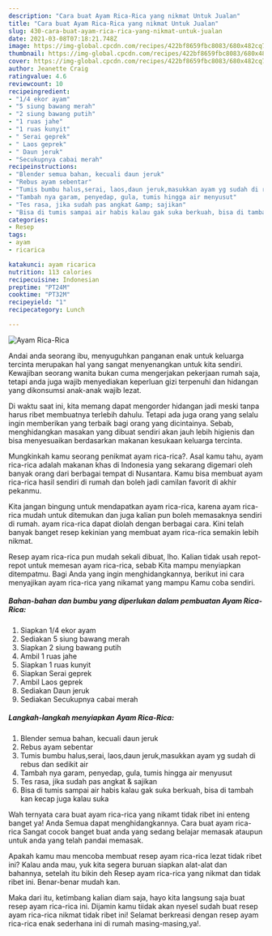 ```yaml
---
description: "Cara buat Ayam Rica-Rica yang nikmat Untuk Jualan"
title: "Cara buat Ayam Rica-Rica yang nikmat Untuk Jualan"
slug: 430-cara-buat-ayam-rica-rica-yang-nikmat-untuk-jualan
date: 2021-03-08T07:18:21.748Z
image: https://img-global.cpcdn.com/recipes/422bf8659fbc8083/680x482cq70/ayam-rica-rica-foto-resep-utama.jpg
thumbnail: https://img-global.cpcdn.com/recipes/422bf8659fbc8083/680x482cq70/ayam-rica-rica-foto-resep-utama.jpg
cover: https://img-global.cpcdn.com/recipes/422bf8659fbc8083/680x482cq70/ayam-rica-rica-foto-resep-utama.jpg
author: Jeanette Craig
ratingvalue: 4.6
reviewcount: 10
recipeingredient:
- "1/4 ekor ayam"
- "5 siung bawang merah"
- "2 siung bawang putih"
- "1 ruas jahe"
- "1 ruas kunyit"
- " Serai geprek"
- " Laos geprek"
- " Daun jeruk"
- "Secukupnya cabai merah"
recipeinstructions:
- "Blender semua bahan, kecuali daun jeruk"
- "Rebus ayam sebentar"
- "Tumis bumbu halus,serai, laos,daun jeruk,masukkan ayam yg sudah di rebus dan sedikit air"
- "Tambah nya garam, penyedap, gula, tumis hingga air menyusut"
- "Tes rasa, jika sudah pas angkat &amp; sajikan"
- "Bisa di tumis sampai air habis kalau gak suka berkuah, bisa di tambah kan kecap juga kalau suka"
categories:
- Resep
tags:
- ayam
- ricarica

katakunci: ayam ricarica 
nutrition: 113 calories
recipecuisine: Indonesian
preptime: "PT24M"
cooktime: "PT32M"
recipeyield: "1"
recipecategory: Lunch

---
```



![Ayam Rica-Rica](https://img-global.cpcdn.com/recipes/422bf8659fbc8083/680x482cq70/ayam-rica-rica-foto-resep-utama.jpg)

Andai anda seorang ibu, menyuguhkan panganan enak untuk keluarga tercinta merupakan hal yang sangat menyenangkan untuk kita sendiri. Kewajiban seorang  wanita bukan cuma mengerjakan pekerjaan rumah saja, tetapi anda juga wajib menyediakan keperluan gizi terpenuhi dan hidangan yang dikonsumsi anak-anak wajib lezat.

Di waktu  saat ini, kita memang dapat mengorder hidangan jadi meski tanpa harus ribet membuatnya terlebih dahulu. Tetapi ada juga orang yang selalu ingin memberikan yang terbaik bagi orang yang dicintainya. Sebab, menghidangkan masakan yang dibuat sendiri akan jauh lebih higienis dan bisa menyesuaikan berdasarkan makanan kesukaan keluarga tercinta. 



Mungkinkah kamu seorang penikmat ayam rica-rica?. Asal kamu tahu, ayam rica-rica adalah makanan khas di Indonesia yang sekarang digemari oleh banyak orang dari berbagai tempat di Nusantara. Kamu bisa membuat ayam rica-rica hasil sendiri di rumah dan boleh jadi camilan favorit di akhir pekanmu.

Kita jangan bingung untuk mendapatkan ayam rica-rica, karena ayam rica-rica mudah untuk ditemukan dan juga kalian pun boleh memasaknya sendiri di rumah. ayam rica-rica dapat diolah dengan berbagai cara. Kini telah banyak banget resep kekinian yang membuat ayam rica-rica semakin lebih nikmat.

Resep ayam rica-rica pun mudah sekali dibuat, lho. Kalian tidak usah repot-repot untuk memesan ayam rica-rica, sebab Kita mampu menyiapkan ditempatmu. Bagi Anda yang ingin menghidangkannya, berikut ini cara menyajikan ayam rica-rica yang nikamat yang mampu Kamu coba sendiri.

<!--inarticleads1-->

##### Bahan-bahan dan bumbu yang diperlukan dalam pembuatan Ayam Rica-Rica:

1. Siapkan 1/4 ekor ayam
1. Sediakan 5 siung bawang merah
1. Siapkan 2 siung bawang putih
1. Ambil 1 ruas jahe
1. Siapkan 1 ruas kunyit
1. Siapkan  Serai geprek
1. Ambil  Laos geprek
1. Sediakan  Daun jeruk
1. Sediakan Secukupnya cabai merah




<!--inarticleads2-->

##### Langkah-langkah menyiapkan Ayam Rica-Rica:

1. Blender semua bahan, kecuali daun jeruk
1. Rebus ayam sebentar
1. Tumis bumbu halus,serai, laos,daun jeruk,masukkan ayam yg sudah di rebus dan sedikit air
1. Tambah nya garam, penyedap, gula, tumis hingga air menyusut
1. Tes rasa, jika sudah pas angkat &amp; sajikan
1. Bisa di tumis sampai air habis kalau gak suka berkuah, bisa di tambah kan kecap juga kalau suka




Wah ternyata cara buat ayam rica-rica yang nikamt tidak ribet ini enteng banget ya! Anda Semua dapat menghidangkannya. Cara buat ayam rica-rica Sangat cocok banget buat anda yang sedang belajar memasak ataupun untuk anda yang telah pandai memasak.

Apakah kamu mau mencoba membuat resep ayam rica-rica lezat tidak ribet ini? Kalau anda mau, yuk kita segera buruan siapkan alat-alat dan bahannya, setelah itu bikin deh Resep ayam rica-rica yang nikmat dan tidak ribet ini. Benar-benar mudah kan. 

Maka dari itu, ketimbang kalian diam saja, hayo kita langsung saja buat resep ayam rica-rica ini. Dijamin kamu tiidak akan nyesel sudah buat resep ayam rica-rica nikmat tidak ribet ini! Selamat berkreasi dengan resep ayam rica-rica enak sederhana ini di rumah masing-masing,ya!.

